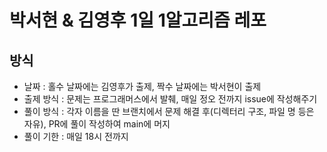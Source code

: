 # 박서현 & 김영후 1일 1알고리즘 레포

## 방식
+ 날짜 : 홀수 날짜에는 김영후가 출제, 짝수 날짜에는 박서현이 출제  
+ 출제 방식 : 문제는 프로그래머스에서 발췌, 매일 정오 전까지 issue에 작성해주기  
+ 풀이 방식 : 각자 이름을 딴 브랜치에서 문제 해결 후(디렉터리 구조, 파일 명 등은 자유), PR에 풀이 작성하여 main에 머지  
+ 풀이 기한 : 매일 18시 전까지
